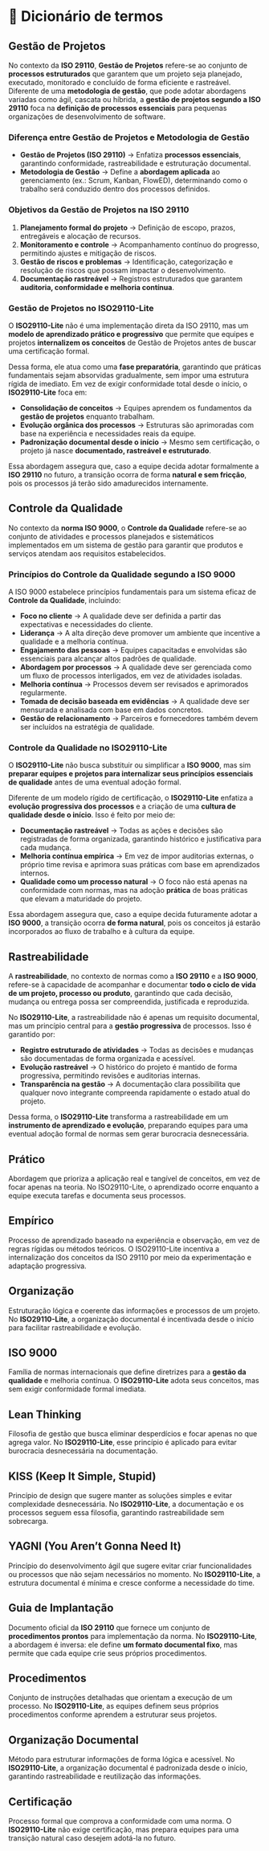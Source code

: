 # 📖 Dicionário de termos

## Gestão de Projetos  

No contexto da **ISO 29110**, **Gestão de Projetos** refere-se ao conjunto de **processos estruturados** que garantem que um projeto seja planejado, executado, monitorado e concluído de forma eficiente e rastreável. Diferente de uma **metodologia de gestão**, que pode adotar abordagens variadas como ágil, cascata ou híbrida, a **gestão de projetos segundo a ISO 29110** foca na **definição de processos essenciais** para pequenas organizações de desenvolvimento de software.

### **Diferença entre Gestão de Projetos e Metodologia de Gestão**

- **Gestão de Projetos (ISO 29110)** → Enfatiza **processos essenciais**, garantindo conformidade, rastreabilidade e estruturação documental.
- **Metodologia de Gestão** → Define a **abordagem aplicada** ao gerenciamento (ex.: Scrum, Kanban, FlowED), determinando como o trabalho será conduzido dentro dos processos definidos.

### **Objetivos da Gestão de Projetos na ISO 29110**

1. **Planejamento formal do projeto** → Definição de escopo, prazos, entregáveis e alocação de recursos.
2. **Monitoramento e controle** → Acompanhamento contínuo do progresso, permitindo ajustes e mitigação de riscos.
3. **Gestão de riscos e problemas** → Identificação, categorização e resolução de riscos que possam impactar o desenvolvimento.
4. **Documentação rastreável** → Registros estruturados que garantem **auditoria, conformidade e melhoria contínua**.

### **Gestão de Projetos no ISO29110-Lite**  

O **ISO29110-Lite** não é uma implementação direta da ISO 29110, mas um **modelo de aprendizado prático e progressivo** que permite que equipes e projetos **internalizem os conceitos** de Gestão de Projetos antes de buscar uma certificação formal.  

Dessa forma, ele atua como uma **fase preparatória**, garantindo que práticas fundamentais sejam absorvidas gradualmente, sem impor uma estrutura rígida de imediato. Em vez de exigir conformidade total desde o início, o **ISO29110-Lite** foca em:  

- **Consolidação de conceitos** → Equipes aprendem os fundamentos da **gestão de projetos** enquanto trabalham.  
- **Evolução orgânica dos processos** → Estruturas são aprimoradas com base na experiência e necessidades reais da equipe.  
- **Padronização documental desde o início** → Mesmo sem certificação, o projeto já nasce **documentado, rastreável e estruturado**.  

Essa abordagem assegura que, caso a equipe decida adotar formalmente a **ISO 29110** no futuro, a transição ocorra de forma **natural e sem fricção**, pois os processos já terão sido amadurecidos internamente.  

## Controle da Qualidade  

No contexto da **norma ISO 9000**, o **Controle da Qualidade** refere-se ao conjunto de atividades e processos planejados e sistemáticos implementados em um sistema de gestão para garantir que produtos e serviços atendam aos requisitos estabelecidos.

### **Princípios do Controle da Qualidade segundo a ISO 9000**

A ISO 9000 estabelece princípios fundamentais para um sistema eficaz de **Controle da Qualidade**, incluindo:

- **Foco no cliente** → A qualidade deve ser definida a partir das expectativas e necessidades do cliente.
- **Liderança** → A alta direção deve promover um ambiente que incentive a qualidade e a melhoria contínua.
- **Engajamento das pessoas** → Equipes capacitadas e envolvidas são essenciais para alcançar altos padrões de qualidade.
- **Abordagem por processos** → A qualidade deve ser gerenciada como um fluxo de processos interligados, em vez de atividades isoladas.
- **Melhoria contínua** → Processos devem ser revisados e aprimorados regularmente.
- **Tomada de decisão baseada em evidências** → A qualidade deve ser mensurada e analisada com base em dados concretos.
- **Gestão de relacionamento** → Parceiros e fornecedores também devem ser incluídos na estratégia de qualidade.

### **Controle da Qualidade no ISO29110-Lite**  

O **ISO29110-Lite** não busca substituir ou simplificar a **ISO 9000**, mas sim **preparar equipes e projetos para internalizar seus princípios essenciais de qualidade** antes de uma eventual adoção formal.  

Diferente de um modelo rígido de certificação, o **ISO29110-Lite** enfatiza a **evolução progressiva dos processos** e a criação de uma **cultura de qualidade desde o início**. Isso é feito por meio de:  

- **Documentação rastreável** → Todas as ações e decisões são registradas de forma organizada, garantindo histórico e justificativa para cada mudança.  
- **Melhoria contínua empírica** → Em vez de impor auditorias externas, o próprio time revisa e aprimora suas práticas com base em aprendizados internos.  
- **Qualidade como um processo natural** → O foco não está apenas na conformidade com normas, mas na adoção **prática** de boas práticas que elevam a maturidade do projeto.  

Essa abordagem assegura que, caso a equipe decida futuramente adotar a **ISO 9000**, a transição ocorra **de forma natural**, pois os conceitos já estarão incorporados ao fluxo de trabalho e à cultura da equipe.  

## **Rastreabilidade**  

A **rastreabilidade**, no contexto de normas como a **ISO 29110** e a **ISO 9000**, refere-se à capacidade de acompanhar e documentar **todo o ciclo de vida de um projeto, processo ou produto**, garantindo que cada decisão, mudança ou entrega possa ser compreendida, justificada e reproduzida.  

No **ISO29110-Lite**, a rastreabilidade não é apenas um requisito documental, mas um princípio central para a **gestão progressiva** de processos. Isso é garantido por:  

- **Registro estruturado de atividades** → Todas as decisões e mudanças são documentadas de forma organizada e acessível.  
- **Evolução rastreável** → O histórico do projeto é mantido de forma progressiva, permitindo revisões e auditorias internas.  
- **Transparência na gestão** → A documentação clara possibilita que qualquer novo integrante compreenda rapidamente o estado atual do projeto.  

Dessa forma, o **ISO29110-Lite** transforma a rastreabilidade em um **instrumento de aprendizado e evolução**, preparando equipes para uma eventual adoção formal de normas sem gerar burocracia desnecessária.  

## Prático

Abordagem que prioriza a aplicação real e tangível de conceitos, em vez de focar apenas na teoria. No ISO29110-Lite, o aprendizado ocorre enquanto a equipe executa tarefas e documenta seus processos.

## Empírico

Processo de aprendizado baseado na experiência e observação, em vez de regras rígidas ou métodos teóricos. O ISO29110-Lite incentiva a internalização dos conceitos da ISO 29110 por meio da experimentação e adaptação progressiva.

## Organização

Estruturação lógica e coerente das informações e processos de um projeto. No **ISO29110-Lite**, a organização documental é incentivada desde o início para facilitar rastreabilidade e evolução.

## ISO 9000

Família de normas internacionais que define diretrizes para a **gestão da qualidade** e melhoria contínua. O **ISO29110-Lite** adota seus conceitos, mas sem exigir conformidade formal imediata.

## Lean Thinking

Filosofia de gestão que busca eliminar desperdícios e focar apenas no que agrega valor. No **ISO29110-Lite**, esse princípio é aplicado para evitar burocracia desnecessária na documentação.

## KISS (Keep It Simple, Stupid)

Princípio de design que sugere manter as soluções simples e evitar complexidade desnecessária. No **ISO29110-Lite**, a documentação e os processos seguem essa filosofia, garantindo rastreabilidade sem sobrecarga.

## YAGNI (You Aren’t Gonna Need It)

Princípio do desenvolvimento ágil que sugere evitar criar funcionalidades ou processos que não sejam necessários no momento. No **ISO29110-Lite**, a estrutura documental é mínima e cresce conforme a necessidade do time.

## Guia de Implantação

Documento oficial da **ISO 29110** que fornece um conjunto de **procedimentos prontos** para implementação da norma. No **ISO29110-Lite**, a abordagem é inversa: ele define **um formato documental fixo**, mas permite que cada equipe crie seus próprios procedimentos.

## Procedimentos

Conjunto de instruções detalhadas que orientam a execução de um processo. No **ISO29110-Lite**, as equipes definem seus próprios procedimentos conforme aprendem a estruturar seus projetos.

## Organização Documental

Método para estruturar informações de forma lógica e acessível. No **ISO29110-Lite**, a organização documental é padronizada desde o início, garantindo rastreabilidade e reutilização das informações.

## Certificação

Processo formal que comprova a conformidade com uma norma. O **ISO29110-Lite** não exige certificação, mas prepara equipes para uma transição natural caso desejem adotá-la no futuro.
